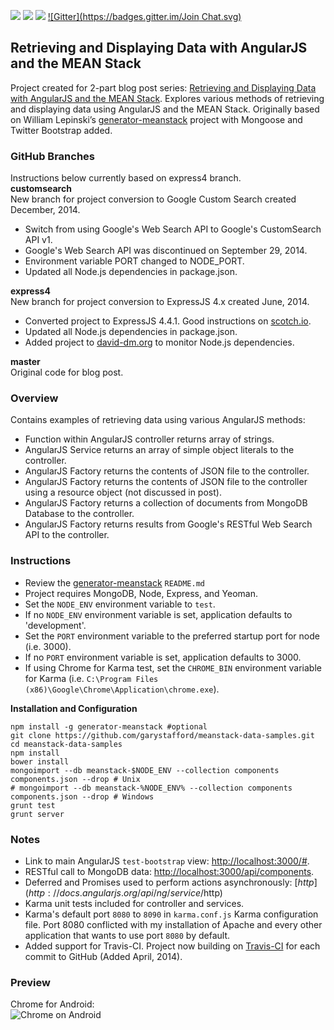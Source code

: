 <a href='https://travis-ci.org/garystafford/meanstack-data-samples'><img src='https://travis-ci.org/garystafford/meanstack-data-samples.svg?branch=express4'></a>
<a href='https://david-dm.org/garystafford/meanstack-data-samples'><img src='https://david-dm.org/garystafford/meanstack-data-samples.png?branch=customsearch'></a>
<a href='https://david-dm.org/garystafford/meanstack-data-samples#info=devDependencies'><img src='https://david-dm.org/garystafford/meanstack-data-samples/dev-status.png?branch=customsearch'></a>
[![Gitter](https://badges.gitter.im/Join Chat.svg)](https://gitter.im/garystafford/meanstack-data-samples?utm_source=badge&utm_medium=badge&utm_campaign=pr-badge&utm_content=badge)
## Retrieving and Displaying Data with AngularJS and the MEAN Stack
Project created for 2-part blog post series: 
[Retrieving and Displaying Data with AngularJS and the MEAN Stack](http://wp.me/p1RD28-16F). 
Explores various methods of retrieving and displaying data using AngularJS and the MEAN Stack. 
Originally based on William Lepinski’s [generator-meanstack](https://github.com/wlepinski/generator-meanstack) 
project with Mongoose and Twitter Bootstrap added.
### GitHub Branches
Instructions below currently based on express4 branch.  
**customsearch**  
New branch for project conversion to Google Custom Search created December, 2014.
* Switch from using Google's Web Search API to Google's CustomSearch API v1.
* Google's Web Search API was discontinued on September 29, 2014.
* Environment variable PORT changed to NODE_PORT.
* Updated all Node.js dependencies in package.json.

**express4**  
New branch for project conversion to ExpressJS 4.x created June, 2014.
* Converted project to ExpressJS 4.4.1. Good instructions on [scotch.io](http://scotch.io/bar-talk/expressjs-4-0-new-features-and-upgrading-from-3-0).
* Updated all Node.js dependencies in package.json.
* Added project to [david-dm.org](https://david-dm.org/garystafford/meanstack-data-samples) to monitor Node.js dependencies.

**master**  
Original code for blog post.

### Overview
Contains examples of retrieving data using various AngularJS methods:
* Function within AngularJS controller returns array of strings.
* AngularJS Service returns an array of simple object literals to the controller.
* AngularJS Factory returns the contents of JSON file to the controller.
* AngularJS Factory returns the contents of JSON file to the controller using a resource object (not discussed in post).
* AngularJS Factory returns a collection of documents from MongoDB Database to the controller.
* AngularJS Factory returns results from Google's RESTful Web Search API to the controller.

### Instructions
* Review the [generator-meanstack](https://github.com/wlepinski/generator-meanstack) `README.md`
* Project requires MongoDB, Node, Express, and Yeoman.
* Set the `NODE_ENV` environment variable to `test`.
* If no `NODE_ENV` environment variable is set, application defaults to 'development'.
* Set the `PORT` environment variable to the preferred startup port for node (i.e. 3000).
* If no `PORT` environment variable is set, application defaults to 3000.
* If using Chrome for Karma test, set the `CHROME_BIN` environment variable for Karma
  (i.e. `C:\Program Files (x86)\Google\Chrome\Application\chrome.exe`).

**Installation and Configuration**  
```
npm install -g generator-meanstack #optional
git clone https://github.com/garystafford/meanstack-data-samples.git
cd meanstack-data-samples
npm install
bower install
mongoimport --db meanstack-$NODE_ENV --collection components components.json --drop # Unix
# mongoimport --db meanstack-%NODE_ENV% --collection components components.json --drop # Windows
grunt test
grunt server
```

### Notes
* Link to main AngularJS `test-bootstrap` view: [http://localhost:3000/#](http://localhost:3000/#).
* RESTful call to MongoDB data: [http://localhost:3000/api/components](http://localhost:3000/api/components).
* Deferred and Promises used to perform actions asynchronously: [$http](http://docs.angularjs.org/api/ng/service/$http)
* Karma unit tests included for controller and services.
* Karma's default port `8080` to `8090` in `karma.conf.js` Karma configuration file. Port 8080 conflicted with my installation of Apache and every other application that wants to use port `8080` by default.
* Added support for Travis-CI. Project now building on [Travis-CI](https://travis-ci.org/garystafford/meanstack-data-samples) for each commit to GitHub (Added April, 2014).

### Preview
Chrome for Android:  
![Chrome on Android ](https://github.com/garystafford/meanstack-data-samples/blob/master/public/images/AndroidMobileView.png?raw=true)
